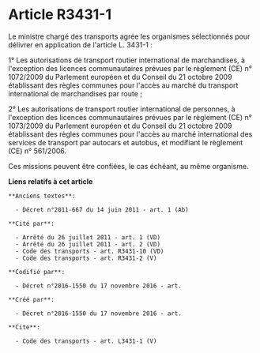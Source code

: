 # Article R3431-1

Le ministre chargé des transports agrée les organismes sélectionnés pour délivrer en application de l'article L. 3431-1 : 

1° Les autorisations de transport routier international de marchandises, à l'exception des licences communautaires prévues
par le règlement (CE) n° 1072/2009 du Parlement européen et du Conseil du 21 octobre 2009 établissant des règles communes
pour l'accès au marché du transport international de marchandises par route ; 

2° Les autorisations de transport routier international de personnes, à l'exception des licences communautaires prévues par
le règlement (CE) n° 1073/2009 du Parlement européen et du Conseil du 21 octobre 2009 établissant des règles communes pour
l'accès au marché international des services de transport par autocars et autobus, et modifiant le règlement (CE) n°
561/2006. 

Ces missions peuvent être confiées, le cas échéant, au même organisme.

**Liens relatifs à cet article**

	**Anciens textes**:

	  - Décret n°2011-667 du 14 juin 2011 - art. 1 (Ab)

	**Cité par**:

	  - Arrêté du 26 juillet 2011 - art. 1 (VD)
	  - Arrêté du 26 juillet 2011 - art. 2 (VD)
	  - Code des transports - art. R3431-10 (VD)
	  - Code des transports - art. R3431-2 (V)

	**Codifié par**:

	  - Décret n°2016-1550 du 17 novembre 2016 - art.

	**Créé par**:

	  - Décret n°2016-1550 du 17 novembre 2016 - art.

	**Cite**:

	  - Code des transports - art. L3431-1 (V)
